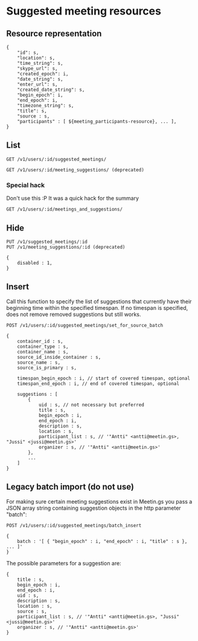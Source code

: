 # Suggested meeting resources

## Resource representation

    {
        "id": s,
        "location": s,
        "time_string": s,
        "skype_url": s,
        "created_epoch": i,
        "date_string": s,
        "enter_url": s,
        "created_date_string": s,
        "begin_epoch": i,
        "end_epoch": i,
        "timezone_string": s,
        "title": s,
        "source : s,
        "participants" : [ ${meeting_participants-resource}, ... ],
    }

## List

    GET /v1/users/:id/suggested_meetings/

    GET /v1/users/:id/meeting_suggestions/ (deprecated)


### Special hack

Don't use this :P It was a quick hack for the summary

    GET /v1/users/:id/meetings_and_suggestions/

## Hide

    PUT /v1/suggested_meetings/:id
    PUT /v1/meeting_suggestions/:id (deprecated)

    {
        disabled : 1,
    }


## Insert

Call this function to specify the list of suggestions that currently have their beginning time within the specified timespan. If no timespan is specified, does not remove removed suggestions but still works.

    POST /v1/users/:id/suggested_meetings/set_for_source_batch

    {
        container_id : s,
        container_type : s,
        container_name : s,
        source_id_inside_container : s,
        source_name : s,
        source_is_primary : s,

        timespan_begin_epoch : i, // start of covered timespan, optional
        timespan_end_epoch : i, // end of covered timespan, optional
        
        suggestions : [
            {
                uid : s, // not necessary but preferred
                title : s,
                begin_epoch : i,
                end_epoch : i,
                description : s,
                location : s,
                participant_list : s, // '"Antti" <antti@meetin.gs>, "Jussi" <jussi@meetin.gs>'
                organizer : s, // '"Antti" <antti@meetin.gs>'                
            },
            ...
        ]
    }    
    

## Legacy batch import (do not use)

For making sure certain meeting suggestions exist in Meetin.gs you pass a JSON array string containing suggestion objects in the http parameter "batch":

    POST /v1/users/:id/suggested_meetings/batch_insert

    {
        batch : '[ { "begin_epoch" : i, "end_epoch" : i, "title" : s }, ... ]'
    }

The possible parameters for a suggestion are:

    {
        title : s,
        begin_epoch : i,
        end_epoch : i,
        uid : s,
        description : s,
        location : s,
        source : s,
        participant_list : s, // '"Antti" <antti@meetin.gs>, "Jussi" <jussi@meetin.gs>'
        organizer : s, // '"Antti" <antti@meetin.gs>'
    }

